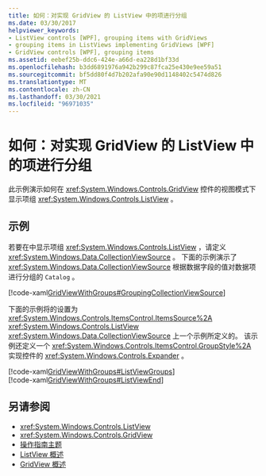 ```yaml
---
title: 如何：对实现 GridView 的 ListView 中的项进行分组
ms.date: 03/30/2017
helpviewer_keywords:
- ListView controls [WPF], grouping items with GridViews
- grouping items in ListViews implementing GridViews [WPF]
- GridView controls [WPF], grouping items
ms.assetid: eebef25b-ddc6-424e-a66d-ea228d1bf33d
ms.openlocfilehash: b3dd6891976a942b299c87fca25e430e9ee59a51
ms.sourcegitcommit: bf5dd80f4d7b202afa90e90d1148402c5474d826
ms.translationtype: MT
ms.contentlocale: zh-CN
ms.lasthandoff: 03/30/2021
ms.locfileid: "96971035"
---
```

# <a name="how-to-group-items-in-a-listview-that-implements-a-gridview"></a>如何：对实现 GridView 的 ListView 中的项进行分组
此示例演示如何在 <xref:System.Windows.Controls.GridView> 控件的视图模式下显示项组 <xref:System.Windows.Controls.ListView> 。  
  
## <a name="example"></a>示例  
 若要在中显示项组 <xref:System.Windows.Controls.ListView> ，请定义 <xref:System.Windows.Data.CollectionViewSource> 。 下面的示例演示了 <xref:System.Windows.Data.CollectionViewSource> 根据数据字段的值对数据项进行分组的 `Catalog` 。  
  
 [!code-xaml[GridViewWithGroups#GroupingCollectionViewSource](~/samples/snippets/csharp/VS_Snippets_Wpf/GridViewWithGroups/CS/Window1.xaml#groupingcollectionviewsource)]  
  
 下面的示例将的设置为 <xref:System.Windows.Controls.ItemsControl.ItemsSource%2A> <xref:System.Windows.Controls.ListView> <xref:System.Windows.Data.CollectionViewSource> 上一个示例所定义的。 该示例还定义一个 <xref:System.Windows.Controls.ItemsControl.GroupStyle%2A> 实现控件的 <xref:System.Windows.Controls.Expander> 。  
  
 [!code-xaml[GridViewWithGroups#ListViewGroups](~/samples/snippets/csharp/VS_Snippets_Wpf/GridViewWithGroups/CS/Window1.xaml#listviewgroups)]  
[!code-xaml[GridViewWithGroups#ListViewEnd](~/samples/snippets/csharp/VS_Snippets_Wpf/GridViewWithGroups/CS/Window1.xaml#listviewend)]  
  
## <a name="see-also"></a>另请参阅

- <xref:System.Windows.Controls.ListView>
- <xref:System.Windows.Controls.GridView>
- [操作指南主题](listview-how-to-topics.md)
- [ListView 概述](listview-overview.md)
- [GridView 概述](gridview-overview.md)
